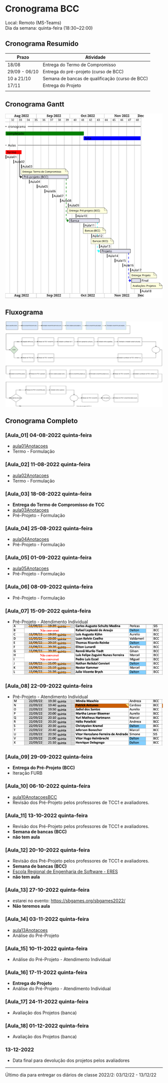 # Cronograma BCC

Local: Remoto (MS-Teams)  
Dia da semana: quinta-feira (18:30\~22:00)  

## Cronograma Resumido

<!-- ☞ bbf1208b-fad1-418c-a756-d8618c7a1419 -->
| Prazo              | Atividade                                       |  
| -------------------| ----------------------------------------------- |  
| 18/08              | Entrega do Termo de Compromisso                 |  
| 29/09 - 06/10      | Entrega do pré-projeto (curso de BCC)           |  
| 10 a 21/10         | Semana de bancas de qualificação (curso de BCC) |  
| 17/11              | Entrega do Projeto                              |  
|                    |                                                 |

## Cronograma Gantt

![Cronograma Gantt](../svg/Cronogramas/cronograma_BCC.svg "Cronograma Gantt")  

## Fluxograma

![Fluxograma](cronogramaFluxograma.drawio.svg "fluxograma")  

## Cronograma Completo

### [Aula_01] 04-08-2022 quinta-feira

- [aula01Anotacoes](../Aulas/aula01Anotacoes.md "aula01Anotacoes")  
- Termo - Formulação  

### [Aula_02] 11-08-2022 quinta-feira

<!-- \[AVISO] Termo atraso https://github.com/dalton-reis/disciplinaTCC1Privado/projects/1#card-67011391 -->  

- [aula02Anotacoes](../Aulas/aula02Anotacoes.md "aula02Anotacoes")  
- Termo - Formulação  

### [Aula_03] 18-08-2022 quinta-feira

- **Entrega do Termo de Compromisso de TCC**  
- [aula03Anotacoes](../Aulas/aula03Anotacoes.md "aula03Anotacoes")  
- Pré-Projeto - Formulação  

### [Aula_04] 25-08-2022 quinta-feira

<!-- \[AVISO] Orientadores https://github.com/dalton-reis/disciplinaTCC1Privado/projects/1#card-67524750 -->
- [aula04Anotacoes](../Aulas/aula04Anotacoes.md "aula04Anotacoes")  
- Pré-Projeto - Formulação  

### [Aula_05] 01-09-2022 quinta-feira

- [aula05Anotacoes](../Aulas/aula05Anotacoes.md "aula05Anotacoes")  
- Pré-Projeto - Formulação  

<!-- \[AVISO] banca BCC https://github.com/dalton-reis/disciplinaTCC1Privado/projects/1#card-67445813 -->
### [Aula_06] 08-09-2022 quinta-feira
<!-- FIXME: antecipar uma semana o atendimento individual do BCC para ter uma semana livre antes da entrega -->

- Pré-Projeto - Formulação  

### [Aula_07] 15-09-2022 quinta-feira

<!-- \[AVISO] Atendimento BCC: https://github.com/dalton-reis/disciplinaTCC1Privado/projects/1#card-85660899 -->

- Pré-Projeto - Atendimento Individual  
![Atendimento BCC](../Cronogramas/AtendimentoBCC_A.png "Atendimento BCC")  

### [Aula_08] 22-09-2022 quinta-feira

- Pré-Projeto - Atendimento Individual
![Atendimento BCC](../Cronogramas/AtendimentoBCC_B.png "Atendimento BCC")  

### [Aula_09] 29-09-2022 quinta-feira

- **Entrega do Pré-Projeto (BCC)**
- Iteração FURB  

### [Aula_10] 06-10-2022 quinta-feira

- [aula10AnotacoesBCC](../Aulas/aula10AnotacoesBCC.md "aula10AnotacoesBCC")  
- Revisão dos Pré-Projeto pelos professores de TCC1 e avaliadores.  

### [Aula_11] 13-10-2022 quinta-feira

- Revisão dos Pré-Projeto pelos professores de TCC1 e avaliadores.  
- **Semana de bancas (BCC)**  
- **não tem aula**  

### [Aula_12] 20-10-2022 quinta-feira

- Revisão dos Pré-Projeto pelos professores de TCC1 e avaliadores.  
- **Semana de bancas (BCC)**  
- [Escola Regional de Engenharia de Software - ERES](https://eres-sbc-br.github.io/eres2022/ "Escola Regional de Engenharia de Software - ERES")  
- **não tem aula**  

### [Aula_13] 27-10-2022 quinta-feira

- estarei no evento: <https://sbgames.org/sbgames2022/>  
- **Não teremos aula**

### [Aula_14] 03-11-2022 quinta-feira

- [aula13Anotacoes](../Aulas/aula13Anotacoes.md "aula13Anotacoes")  
- Análise do Pré-Projeto  

### [Aula_15] 10-11-2022 quinta-feira

- Análise do Pré-Projeto - Atendimento Individual  

### [Aula_16] 17-11-2022 quinta-feira

- **Entrega do Projeto**  
- Análise do Pré-Projeto - Atendimento Individual  

### [Aula_17] 24-11-2022 quinta-feira

- Avaliação dos Projetos (banca)  

### [Aula_18] 01-12-2022 quinta-feira

- Avaliação dos Projetos (banca)  

### 13-12-2022

- Data final para devolução dos projetos pelos avaliadores  

-----------

Último dia para entregar os diários de classe 2022/2: 03/12/22 - 13/12/22  
